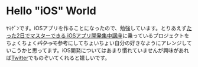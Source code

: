 # Hello "iOS" World

ﾔﾏｹﾞﾝです。iOSアプリを作ることになったので、勉強しています。とりあえず[たった2日でマスターできる iOSアプリ開発集中講座](https://www.amazon.co.jp/gp/product/4802611323/ref=oh_aui_detailpage_o01_s00?ie=UTF8&psc=1)に乗っているプロジェクトをちょくちょく~~パクって~~参考にしてちょいちょい自分の好きなようにアレンジしていこうかと思ってます。iOS開発についてはあまり慣れていませんが興味があれば[Twitter](https://twitter.com/ymgn_bass)でものぞいてくれると嬉しいです。
